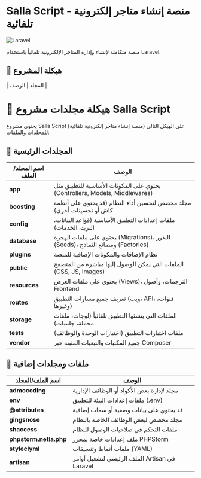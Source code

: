 # Salla Script - منصة إنشاء متاجر إلكترونية تلقائية

![Laravel](https://img.shields.io/badge/Laravel-FF2D20?style=for-the-badge&logo=laravel&logoColor=white)

منصة متكاملة لإنشاء وإدارة المتاجر الإلكترونية تلقائياً باستخدام Laravel.

## 📂 هيكلة المشروع

| المجلد | الوصف |
# 📂 هيكلة مجلدات مشروع Salla Script

يحتوي مشروع Salla Script (منصة إنشاء متاجر إلكترونية تلقائية) على الهيكل التالي للمجلدات والملفات:

## 📁 المجلدات الرئيسية

| اسم المجلد/الملف | الوصف |
|------------------|-------|
| **app** | يحتوي على المكونات الأساسية للتطبيق مثل (Controllers, Models, Middlewares) |
| **boosting** | مجلد مخصص لتحسين أداء النظام (قد يحتوي على أنظمة كاش أو تحسينات أخرى) |
| **config** | ملفات إعدادات التطبيق الأساسية (قواعد البيانات، البريد، الخدمات) |
| **database** | يحتوي على ملفات الهجرة (Migrations)، البذور (Seeds)، ومصانع النماذج (Factories) |
| **plugins** | نظام الإضافات والمكونات الإضافية للمنصة |
| **public** | الملفات التي يمكن الوصول إليها مباشرة من المتصفح (CSS, JS, Images) |
| **resources** | يحتوي على ملفات العرض (Views)، الترجمات، وأصول Frontend |
| **routes** | تعريف جميع مسارات التطبيق (ويب، API، قنوات، وغيرها) |
| **storage** | الملفات التي ينشئها التطبيق تلقائياً (لوجات، ملفات محملة، جلسات) |
| **tests** | ملفات اختبارات التطبيق (اختبارات الوحدة والوظائف) |
| **vendor** | جميع المكتبات والتبعيات المثبتة عبر Composer |

## 📄 ملفات ومجلدات إضافية

| اسم الملف/المجلد | الوصف |
|------------------|-------|
| **admocoding** | مجلد لإدارة بعض الأكواد أو الوظائف الإدارية |
| **env** | ملفات إعدادات البيئة للتطبيق (.env) |
| **@attributes** | قد يحتوي على بيانات وصفية أو سمات إضافية |
| **gingsnose** | مجلد مخصص لبعض الوظائف الخاصة بالنظام |
| **shaccess** | ملفات التحكم في صلاحيات الوصول للنظام |
| **phpstorm.netla.php** | ملف إعدادات خاصة بمحرر PHPStorm |
| **styleclyml** | ملفات أنماط وتنسيقات (YAML) |
| **artisan** | الملف الرئيسي لتشغيل أوامر Artisan في Laravel |
